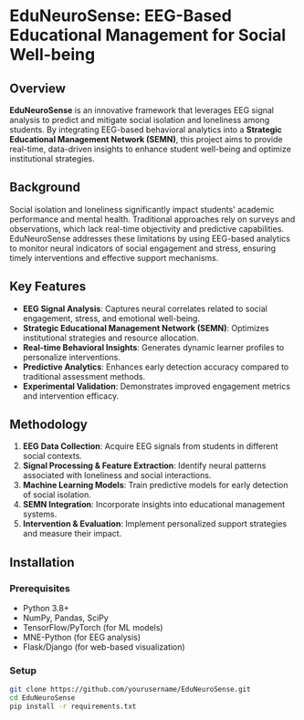 # EduNeuroSense: EEG-Based Educational Management for Social Well-being

## Overview
**EduNeuroSense** is an innovative framework that leverages EEG signal analysis to predict and mitigate social isolation and loneliness among students. By integrating EEG-based behavioral analytics into a **Strategic Educational Management Network (SEMN)**, this project aims to provide real-time, data-driven insights to enhance student well-being and optimize institutional strategies.  

## Background  
Social isolation and loneliness significantly impact students' academic performance and mental health. Traditional approaches rely on surveys and observations, which lack real-time objectivity and predictive capabilities. EduNeuroSense addresses these limitations by using EEG-based analytics to monitor neural indicators of social engagement and stress, ensuring timely interventions and effective support mechanisms.

## Key Features
- **EEG Signal Analysis**: Captures neural correlates related to social engagement, stress, and emotional well-being.
- **Strategic Educational Management Network (SEMN)**: Optimizes institutional strategies and resource allocation.
- **Real-time Behavioral Insights**: Generates dynamic learner profiles to personalize interventions.
- **Predictive Analytics**: Enhances early detection accuracy compared to traditional assessment methods.
- **Experimental Validation**: Demonstrates improved engagement metrics and intervention efficacy.

## Methodology
1. **EEG Data Collection**: Acquire EEG signals from students in different social contexts.
2. **Signal Processing & Feature Extraction**: Identify neural patterns associated with loneliness and social interactions.
3. **Machine Learning Models**: Train predictive models for early detection of social isolation.
4. **SEMN Integration**: Incorporate insights into educational management systems.
5. **Intervention & Evaluation**: Implement personalized support strategies and measure their impact.

## Installation
### Prerequisites
- Python 3.8+
- NumPy, Pandas, SciPy
- TensorFlow/PyTorch (for ML models)
- MNE-Python (for EEG analysis)
- Flask/Django (for web-based visualization)

### Setup
```bash
git clone https://github.com/yourusername/EduNeuroSense.git
cd EduNeuroSense
pip install -r requirements.txt
